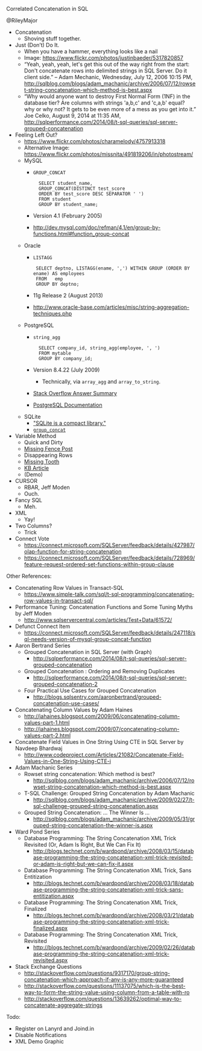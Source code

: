 Correlated Concatenation in SQL@RileyMajor* Concatenation	* Shoving stuff together.* Just (Don’t) Do It.    * When you have a hammer, everything looks like a nail    * Image: https://www.flickr.com/photos/justinbaeder/5317820857    * “Yeah, yeah, yeah, let's get this out of the way right from the start: Don't concatenate rows into delimited strings in SQL Server. Do it client side.” – Adam Mechanic, Wednesday, July 12, 2006 10:15 PM, http://sqlblog.com/blogs/adam_machanic/archive/2006/07/12/rowset-string-concatenation-which-method-is-best.aspx     * “Why would anyone want to destroy First Normal Form (1NF) in the database tier? Are columns with strings 'a,b,c' and 'c,a,b' equal? why or why not? It gets to be even more of a mess as you get into it.” Joe Celko, August 9, 2014 at 11:35 AM, http://sqlperformance.com/2014/08/t-sql-queries/sql-server-grouped-concatenation * Feeling Left Out?    * https://www.flickr.com/photos/charamelody/4757913318    * Alternative Image: https://www.flickr.com/photos/missnita/491819206/in/photostream/    * MySQL        * `GROUP_CONCAT`                SELECT student_name,                GROUP_CONCAT(DISTINCT test_score                ORDER BY test_score DESC SEPARATOR ' ')                FROM student                GROUP BY student_name;        * Version 4.1 (February 2005)        * http://dev.mysql.com/doc/refman/4.1/en/group-by-functions.html#function_group-concat    * Oracle        *  `LISTAGG`                SELECT deptno, LISTAGG(ename, ',') WITHIN GROUP (ORDER BY ename) AS employees                FROM   emp                GROUP BY deptno;        * 11g Release 2 (August 2013)        * http://www.oracle-base.com/articles/misc/string-aggregation-techniques.php    * PostgreSQL	    * `string_agg` 	            SELECT company_id, string_agg(employee, ', ')	            FROM mytable	            GROUP BY company_id;        * Version 8.4.22 (July 2009)	        * Technically, via `array_agg` and `array_to_string`.	    * [Stack Overflow Answer Summary](http://stackoverflow.com/a/43944/2266979)	    * [PostgreSQL Documentation](http://www.postgresql.org/docs/9.0/static/functions-aggregate.html)    * SQLite	    * ["SQLite is a compact library."](http://www.sqlite.org/about.html)	    * [`group_concat`](http://www.sqlite.org/lang_aggfunc.html)* Variable Method    * Quick and Dirty    * [Missing Fence Post](https://www.flickr.com/photos/thedza/2518535531)    * Disappearing Rows    * [Missing Tooth](https://www.flickr.com/photos/holleboom/4080749814)    * [KB Article](http://support.microsoft.com/kb/287515)    * (Demo)* CURSOR    * RBAR, Jeff Moden    * Ouch.* Fancy SQL    * Meh.* XML    * Yay!* Two Columns?    * Trick* Connect Vote	* https://connect.microsoft.com/SQLServer/feedback/details/427987/olap-function-for-string-concatenation	* https://connect.microsoft.com/SQLServer/feedback/details/728969/feature-request-ordered-set-functions-within-group-clauseOther References:* Concatenating Row Values in Transact-SQL	* https://www.simple-talk.com/sql/t-sql-programming/concatenating-row-values-in-transact-sql/* Performance Tuning: Concatenation Functions and Some Tuning Myths by Jeff Moden	* http://www.sqlservercentral.com/articles/Test+Data/61572/* Defunct Connect Item    * https://connect.microsoft.com/SQLServer/feedback/details/247118/sql-needs-version-of-mysql-group-concat-function* Aaron Bertrand Series
	* Grouped Concatenation in SQL Server (with Graph)	    * http://sqlperformance.com/2014/08/t-sql-queries/sql-server-grouped-concatenation
    * Grouped Concatenation : Ordering and Removing Duplicates
    	* http://sqlperformance.com/2014/08/t-sql-queries/sql-server-grouped-concatenation-2	* Four Practical Use Cases for Grouped Concatenation		* http://blogs.sqlsentry.com/aaronbertrand/grouped-concatenation-use-cases/* Concatenating Column Values by Adam Haines	* http://jahaines.blogspot.com/2009/06/concatenating-column-values-part-1.html	* http://jahaines.blogspot.com/2009/07/concatenating-column-values-part-2.html* Concatenate Field Values in One String Using CTE in SQL Server by Navdeep Bhardwaj	* http://www.codeproject.com/Articles/21082/Concatenate-Field-Values-in-One-String-Using-CTE-i* Adam Machanic Series
	* Rowset string concatenation: Which method is best?
		* http://sqlblog.com/blogs/adam_machanic/archive/2006/07/12/rowset-string-concatenation-which-method-is-best.aspx
	* T-SQL Challenge: Grouped String Concatenation by Adam Machanic
		* http://sqlblog.com/blogs/adam_machanic/archive/2009/02/27/t-sql-challenge-grouped-string-concatenation.aspx
	* Grouped String Concatenation: ... The Winner Is ...
		* http://sqlblog.com/blogs/adam_machanic/archive/2009/05/31/grouped-string-concatenation-the-winner-is.aspx
* Ward Pond Series
	* Database Programming: The String Concatenation XML Trick Revisited (Or, Adam Is Right, But We Can Fix It)
		* http://blogs.technet.com/b/wardpond/archive/2008/03/15/database-programming-the-string-concatenation-xml-trick-revisited-or-adam-is-right-but-we-can-fix-it.aspx
	* Database Programming: The String Concatenation XML Trick, Sans Entitization
		* http://blogs.technet.com/b/wardpond/archive/2008/03/18/database-programming-the-string-concatenation-xml-trick-sans-entitization.aspx
	* Database Programming: The String Concatenation XML Trick, Finalized
		* http://blogs.technet.com/b/wardpond/archive/2008/03/21/database-programming-the-string-concatenation-xml-trick-finalized.aspx
	* Database Programming: The String Concatenation XML Trick, Revisited
		* http://blogs.technet.com/b/wardpond/archive/2009/02/26/database-programming-the-string-concatenation-xml-trick-revisited.aspx* Stack Exchange Questions	* http://stackoverflow.com/questions/9317170/group-string-concatenation-which-approach-if-any-is-any-more-guaranteed	* http://stackoverflow.com/questions/11137075/which-is-the-best-way-to-form-the-string-value-using-column-from-a-table-with-ro	* http://stackoverflow.com/questions/13639262/optimal-way-to-concatenate-aggregate-stringsTodo:* Register on Lanyrd and Joind.in* Disable Notifications* XML Demo Graphic